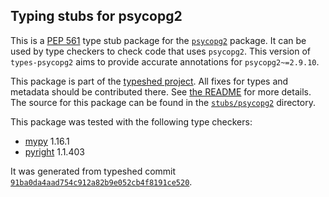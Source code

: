 ## Typing stubs for psycopg2

This is a [PEP 561](https://peps.python.org/pep-0561/) type stub package for
the [`psycopg2`](https://github.com/psycopg/psycopg2) package. It can be used by type checkers
to check code that uses `psycopg2`. This version of
`types-psycopg2` aims to provide accurate annotations for
`psycopg2~=2.9.10`.

This package is part of the [typeshed project](https://github.com/python/typeshed).
All fixes for types and metadata should be contributed there.
See [the README](https://github.com/python/typeshed/blob/main/README.md)
for more details. The source for this package can be found in the
[`stubs/psycopg2`](https://github.com/python/typeshed/tree/main/stubs/psycopg2)
directory.

This package was tested with the following type checkers:
* [mypy](https://github.com/python/mypy/) 1.16.1
* [pyright](https://github.com/microsoft/pyright) 1.1.403

It was generated from typeshed commit
[`91ba0da4aad754c912a82b9e052cb4f8191ce520`](https://github.com/python/typeshed/commit/91ba0da4aad754c912a82b9e052cb4f8191ce520).
